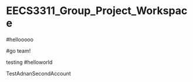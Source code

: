 # EECS3311_Group_Project_Workspace

#hellooooo

#go team!

testing 
#helloworld

TestAdnanSecondAccount
